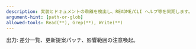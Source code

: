 ```yaml
---
description: 実装とドキュメントの乖離を検出し、README/CLI ヘルプ等を同期します。
argument-hint: [path-or-glob]
allowed-tools: Read(**), Grep(**), Write(**)
---
```

出力: 差分一覧、更新提案パッチ、影響範囲の注意喚起。
